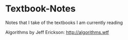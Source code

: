 # Textbook-Notes
Notes that I take of the textbooks I am currently reading

Algorithms by Jeff Erickson: http://algorithms.wtf